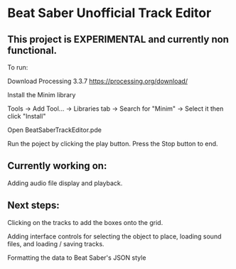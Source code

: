 # Beat Saber Unofficial Track Editor

## This project is EXPERIMENTAL and currently non functional.

To run:

Download Processing 3.3.7
https://processing.org/download/

Install the Minim library

Tools -> Add Tool... -> Libraries tab -> Search for "Minim" -> Select it then click "Install"

Open BeatSaberTrackEditor.pde

Run the poject by clicking the play button. Press the Stop button to end.

## Currently working on:

Adding audio file display and playback.

## Next steps:

Clicking on the tracks to add the boxes onto the grid.

Adding interface controls for selecting the object to place, loading sound files, and loading / saving tracks.

Formatting the data to Beat Saber's JSON style
